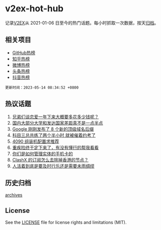 # v2ex-hot-hub

 记录[V2EX](https://www.v2ex.com/)从 2021-01-06 日至今的热门话题。每小时抓取一次数据，按天[归档](archives)。
 
 ## 相关项目

- [GitHub热榜](https://github.com/snaildev/github-hot-hub)
- [知乎热榜](https://github.com/snaildev/zhihu-hot-hub)
- [微博热榜](https://github.com/snaildev/weibo-hot-hub)
- [头条热榜](https://github.com/snaildev/toutiao-hot-hub)
- [抖音热榜](https://github.com/snaildev/douyin-hot-hub)


 `更新时间：2023-05-14 08:34:52 +0800`

## 热议话题

1. [兄弟们谈恋爱一年下来大概要多花多少钱呢？](https://www.v2ex.com/t/939678)
1. [国内大部分大学和发达国家差距真不是一点半点](https://www.v2ex.com/t/939753)
1. [Google 刚刚发布了 8 个新的顶级域名后缀](https://www.v2ex.com/t/939672)
1. [科目三总共练了两个半小时 就被催着约考了](https://www.v2ex.com/t/939702)
1. [4090 组装机配置求推荐](https://www.v2ex.com/t/939695)
1. [重疾险终于定下来了，有没有懂行的帮我看看](https://www.v2ex.com/t/939762)
1. [你们是如何管理实体的手机卡的](https://www.v2ex.com/t/939745)
1. [ClashX 的订阅怎么去除掉香港的节点？](https://www.v2ex.com/t/939685)
1. [人活着到底是要及时行乐还是需要未雨绸缪](https://www.v2ex.com/t/939703)

## 历史归档

[archives](archives)

## License

See the [LICENSE](LICENSE) file for license rights and limitations (MIT).
